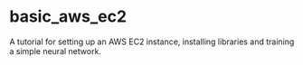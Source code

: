 # basic_aws_ec2
A tutorial for setting up an AWS EC2 instance, installing libraries and training a simple neural network.
